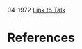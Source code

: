 

04-1972
[Link to Talk](https://www.churchofjesuschrist.org/study/general-conference/1972/04/sunday-afternoon-session?lang=eng)



# References

